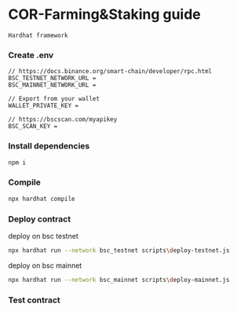 # COR-Farming&Staking guide

`Hardhat framework`

### Create .env

```
// https://docs.binance.org/smart-chain/developer/rpc.html
BSC_TESTNET_NETWORK_URL =
BSC_MAINNET_NETWORK_URL =

// Export from your wallet
WALLET_PRIVATE_KEY =

// https://bscscan.com/myapikey
BSC_SCAN_KEY =
```

### Install dependencies

```bash
npm i
```

### Compile
```bash
npx hardhat compile
```

### Deploy contract
deploy on bsc testnet 
```bash
npx hardhat run --network bsc_testnet scripts\deploy-testnet.js
```
deploy on bsc mainnet 
```bash
npx hardhat run --network bsc_mainnet scripts\deploy-mainnet.js
```

### Test contract
